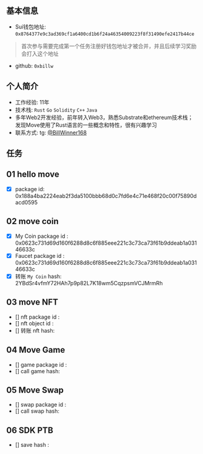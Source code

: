 ## 基本信息
- Sui钱包地址: `0x8764377e9c3ad369cf1a6400cd1b6f24a46354009223f8f31490efe2417b44ce`
> 首次参与需要完成第一个任务注册好钱包地址才被合并，并且后续学习奖励会打入这个地址
- github: `0xbillw`

## 个人简介
- 工作经验: 11年
- 技术栈: `Rust` `Go` `Solidity` `C++` `Java`
- 多年Web2开发经验，前年转入Web3，熟悉Substrate和ethereum技术栈；发现Move使用了Rust语言的一些概念和特性，很有兴趣学习
- 联系方式: tg: [@BillWinner168](https://t.me/BillWinner168)

## 任务

##   01 hello move  
- [x] package id: 0x188a4ba2224eab2f3da5100bbb68d0c7fd6e4c71e468f20c00f75890dacd0595

##   02 move coin
- [x] My Coin package id : 0x0623c731d69d160f6288d8c6f885eee221c3c73ca73f61b9ddeab1a03146633c
- [x] Faucet package id : 0x0623c731d69d160f6288d8c6f885eee221c3c73ca73f61b9ddeab1a03146633c
- [x] 转账 `My Coin` hash: 2YBdSr4vfmY72HAh7p9p82L7K18wm5CqzpsmVCJMrmRh

##   03 move NFT
- [] nft package id :
- [] nft object id : 
- [] 转账 nft  hash:

##   04 Move Game
- [] game package id :
- [] call game hash:

##   05 Move Swap
- [] swap package id :
- [] call swap hash:

##   06 SDK PTB
- [] save hash :

